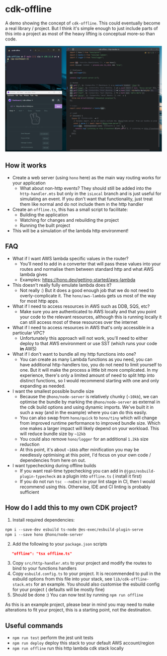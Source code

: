 # cdk-offline

A demo showing the concept of `cdk-offline`. This could eventually become a real library / project. But I think
it's simple enough to just include parts of this into a project as most of the heavy lifting is conceptual more-so than
code.

![cdk-offline-demo](./docs/resources/cdk-offline-demo.gif)

## How it works

- Create a web server (using `hono` here) as the main way routing works for your application
  - What about non-http events? They should still be added into the `http-handler.mts` but only in the `isLocal` branch
    and is just useful for simulating an event. If you don't want that functionality, just treat them like normal and
    do not include them in the http handler
- Create an `offline.ts`, this has a small script to facilitate:
  - Building the application
  - Watching for changes and rebuilding the project
  - Running the built project
- This will be a simulation of the lambda http environment!

## FAQ

- What if I want AWS lambda specific values in the router?
  - You'll need to add in a converter that will pass these values into your routes and normalise them between standard
    http and what AWS lambda gives
  - Examples: https://hono.dev/getting-started/aws-lambda
- This doesn't really fully emulate lambda does it?
  - Not really :) But it does a good enough job that we do not need to overly-complicate it. The `hono/aws-lambda`
    gets us most of the way for most http apps.
- What if I need to access resources in AWS such as DDB, SQS, etc?
  - Make sure you are authenticated to AWS locally and that you point your code to the relevant resources, although
    this is running locally it can still access most of these resources over the internet
- What if I need to access resources in AWS that's only accessible in a particular VPC?
  - Unfortunately this approach will not work, you'll need to either deploy to that AWS environment or use SST (which
    runs your code **in** AWS)
- What if I don't want to bundle all my http functions into one?
  - You can create as many Lambda functions as you need, you can have additional http-handlers too, you do not need to
    limit yourself to one. But it will make the process a little bit more complicated. In my experience, there's only
    a limited amount of need to split http into distinct functions, so I would recommend starting with one and only
    expanding as needed.
- I want the smallest possible bundle size
  - Because the `@hono/node-server` is relatively chunky (`~10kb`), we can optimise the bundle by marking
    the `@hono/node-server` as external in the cdk build options and using dynamic imports. We've built it in such a
    way (and in the example) where you can do this easily.
  - You can also swap from `hono/quick` to `hono/tiny` which will change from improved runtime performance to improved
    bundle size. Which one makes a larger impact will likely depend on your workload. This will reduce bundle size
    by `~12kb`
  - You could also remove `hono/logger` for an additional `1.2kb` size reduction
  - At this point, it's about `~16kb` after minification you may be needlessly optimising at this point, I'd focus on
    your own code / dependencies from here on out.
- I want typechecking during offline builds
  - If you want real-time typechecking you can add in `@jgoz/esbuild-plugin-typecheck` as a plugin into `offline.ts` (
    install it first)
  - If you do not run `tsc --noEmit` in your lint stage in CI, then I would recommend using this. Otherwise, IDE and
    CI linting is probably sufficient

## How do I add this to my own CDK project?

1. Install required dependencies:

```shell
npm i --save-dev esbuild ts-node @es-exec/esbuild-plugin-serve
npm i --save hono @hono/node-server
```

2. Add the following to your `package.json` scripts

```json
   "offline": "tsx offline.ts"
```

3. Copy `src/http-handler.mts` to your project and modify the routes to bind to your functions handlers
4. Copy `esbuild.config.ts` to your project. It is recommended to pull in the esbuild options from this file into your
   stack, see `lib/cdk-offline-stack.mts` for an example. You should also customise the esbuild config for your project (
   defaults will be mostly fine)
5. Should be done :) You can now test by running `npm run offline`

As this is an example project, please bear in mind you may need to make alterations to fit your project, this is a
starting point, not the destination.

## Useful commands

- `npm run test` perform the jest unit tests
- `npm run deploy` deploy this stack to your default AWS account/region
- `npm run offline` run this http lambda cdk stack locally
